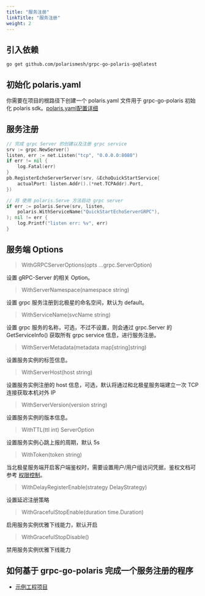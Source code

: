 ```yaml
---
title: "服务注册"
linkTitle: "服务注册"
weight: 2
---
```


## 引入依赖

```
go get github.com/polarismesh/grpc-go-polaris-go@latest
```

## 初始化 polaris.yaml

你需要在项目的根路径下创建一个 polaris.yaml 文件用于 grpc-go-polaris 初始化 polaris sdk。[polaris.yaml配置详细](https://github.com/polarismesh/polaris-go/blob/main/polaris.yaml)

## 服务注册

```go
// 完成 grpc Server 的创建以及注册 grpc service
srv := grpc.NewServer()
listen, err := net.Listen("tcp", "0.0.0.0:8080")
if err != nil {
	log.Fatal(err)
}
pb.RegisterEchoServerServer(srv, &EchoQuickStartService{
	actualPort: listen.Addr().(*net.TCPAddr).Port,
})

// 将 使用 polaris.Serve 方法启动 grpc server
if err := polaris.Serve(srv, listen,
	polaris.WithServiceName("QuickStartEchoServerGRPC"),
); nil != err {
	log.Printf("listen err: %v", err)
}
```

## 服务端 Options

> WithGRPCServerOptions(opts ...grpc.ServerOption)

设置 gRPC-Server 的相关 Option。

> WithServerNamespace(namespace string)

设置 grpc 服务注册到北极星的命名空间，默认为 default。

> WithServiceName(svcName string)

设置 grpc 服务的名称，可选，不过不设置，则会通过 grpc.Server 的 GetServiceInfo() 获取所有 grpc service 信息，进行服务注册。

> WithServerMetadata(metadata map[string]string)

设置服务实例的标签信息。

> WithServerHost(host string)

设置服务实例注册的 host 信息，可选，默认将通过和北极星服务端建立一次 TCP 连接获取本机对外 IP

> WithServerVersion(version string)

设置服务实例的版本信息。

> WithTTL(ttl int) ServerOption

设置服务实例心跳上报的周期，默认 5s

> WithToken(token string)

当北极星服务端开启客户端鉴权时，需要设置用户/用户组访问凭据，鉴权文档可参考 [权限控制](/docs/使用指南/控制台使用/权限控制/)。

> WithDelayRegisterEnable(strategy DelayStrategy)

设置延迟注册策略

> WithGracefulStopEnable(duration time.Duration)

启用服务实例优雅下线能力，默认开启

> WithGracefulStopDisable()

禁用服务实例优雅下线能力

## 如何基于 grpc-go-polaris 完成一个服务注册的程序

- [示例工程项目](https://github.com/polarismesh/grpc-go-polaris/tree/main/examples/quickstart/provider)

